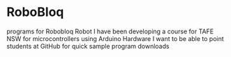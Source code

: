 # RoboBloq
programs for Robobloq Robot
I have been developing a course for TAFE NSW for microcontrollers using Arduino Hardware
I want to be able to point students at GitHub for quick sample program downloads
